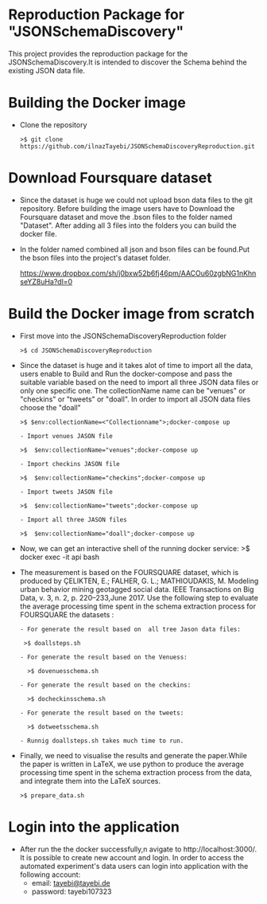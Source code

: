 # Reproduction Package for "JSONSchemaDiscovery"
This project provides the reproduction package for 
the JSONSchemaDiscovery.It is intended to discover the
Schema behind the existing JSON data file.

# Building the Docker image
- Clone the repository
  
      >$ git clone https://github.com/ilnazTayebi/JSONSchemaDiscoveryReproduction.git

# Download Foursquare dataset
- Since the dataset is huge we could not upload bson data files to the git repository. Before building the image users have to Download the Foursquare dataset and move the .bson files to the folder named "Dataset". After adding all 3 files into the folders you can build the docker file.
- In the folder named combined all json and bson files can be found.Put the bson files into the project's dataset folder.   
  
  https://www.dropbox.com/sh/j0bxw52b6fj46pm/AACOu60zgbNG1nKhnseYZ8uHa?dl=0  

# Build the Docker image from scratch
- First move into the JSONSchemaDiscoveryReproduction folder

      >$ cd JSONSchemaDiscoveryReproduction

- Since the dataset is huge and it takes alot of time to import all the data, users enable to Build and Run the docker-compose and pass the suitable variable based on   the need to import all three JSON data files or only one specific one. The collectionName name can be "venues" or "checkins" or "tweets" or "doall". In order to import all JSON data files choose the "doall"

      >$ $env:collectionName=<"Collectionname">;docker-compose up
    
      - Import venues JASON file

      >$  $env:collectionName="venues";docker-compose up

      - Import checkins JASON file

      >$  $env:collectionName="checkins";docker-compose up
        
      - Import tweets JASON file

      >$  $env:collectionName="tweets";docker-compose up

      - Import all three JASON files

      >$  $env:collectionName="doall";docker-compose up

- Now, we can get an interactive shell of the running docker service:
      >$ docker exec -it api  bash
  
- The measurement is based on the FOURSQUARE dataset, which is produced by ÇELIKTEN, E.; FALHER, G. L.; MATHIOUDAKIS, M. Modeling urban behavior mining geotagged social data. IEEE Transactions on Big Data, v. 3, n. 2, p. 220–233,June 2017. Use the following step to evaluate the average processing time spent in the schema extraction process for FOURSQUARE the datasets :
      
      - For generate the result based on  all tree Jason data files:
      
       >$ doallsteps.sh

      - For generate the result based on the Venuess:

        >$ dovenuesschema.sh

      - For generate the result based on the checkins:

        >$ docheckinsschema.sh

      - For generate the result based on the tweets:

        >$ dotweetsschema.sh
        
      - Runnig doallsteps.sh takes much time to run.

- Finally, we need to visualise the results and generate the paper.While the paper is written in LaTeX, we use python to
  produce  the average processing time spent in the schema extraction process from the data, and integrate them into the LaTeX sources.
  
      >$ prepare_data.sh

# Login into the application
- After run the the docker successfully,n avigate to http://localhost:3000/. It is possible to create new account and login. In order to access the automated    experiment's data users can login into application with the following account:
  - email: tayebi@tayebi.de
  - password: tayebi107323
   
